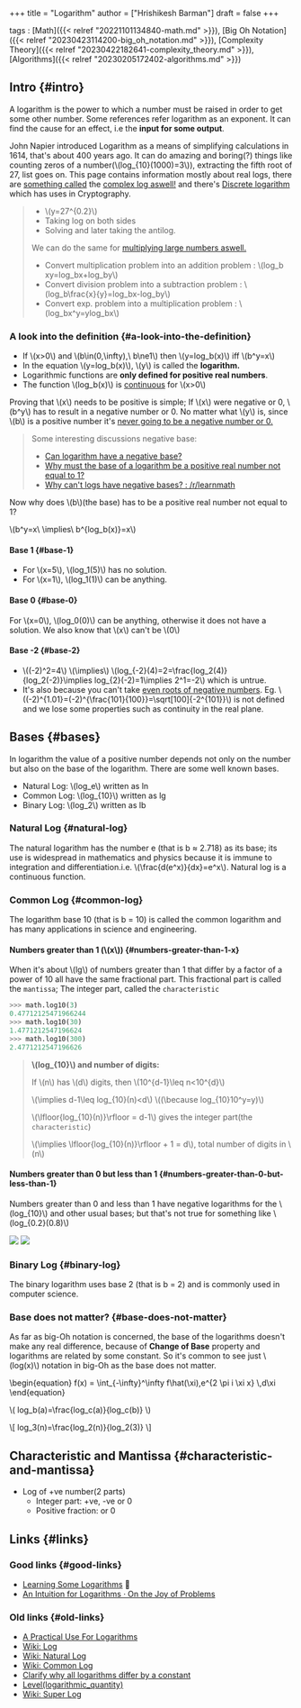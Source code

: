 +++
title = "Logarithm"
author = ["Hrishikesh Barman"]
draft = false
+++

tags
: [Math]({{< relref "20221101134840-math.md" >}}), [Big Oh Notation]({{< relref "20230423114200-big_oh_notation.md" >}}), [Complexity Theory]({{< relref "20230422182641-complexity_theory.md" >}}), [Algorithms]({{< relref "20230205172402-algorithms.md" >}})


## Intro {#intro}

A logarithm is the power to which a number must be raised in order to get some other number. Some references refer logarithm as an exponent. It can find the cause for an effect, i.e the **input for some output**.

John Napier introduced Logarithm as a means of simplifying calculations in 1614, that's about 400 years ago. It can do amazing and boring(?) things like counting zeros of a number(\\(log\_{10}(1000)=3\\)), extracting the fifth root of 27, list goes on. This page contains information mostly about real logs, there are [something called](https://en.wikipedia.org/wiki/Multivalued_function) the [complex log aswell!](https://en.wikipedia.org/wiki/Complex_logarithm) and there's [Discrete logarithm](https://en.wikipedia.org/wiki/Discrete_logarithm) which has uses in Cryptography.

> -   \\(y=27^{0.2}\\)
> -   Taking log on both sides
> -   Solving and later taking the antilog.
>
> We can do the same for [multiplying large numbers aswell.](https://qedinsight.wordpress.com/2011/04/22/a-practical-use-for-logarithms-part-2-how-we-multiplied-large-numbers-40-years-ago-and-how-integral-transforms-use-the-same-basic-idea/)
>
> -   Convert multiplication problem into an addition problem : \\(log\_b xy=log\_bx+log\_by\\)
> -   Convert division problem into a subtraction problem : \\(log\_b\frac{x}{y}=log\_bx-log\_by\\)
> -   Convert exp. problem into a multiplication problem : \\(log\_bx^y=ylog\_bx\\)


### A look into the definition {#a-look-into-the-definition}

-   If \\(x>0\\) and \\(b\in(0,\infty),\ b\ne1\\) then \\(y=log\_b(x)\\) iff \\(b^y=x\\)
-   In the equation \\(y=log\_b(x)\\), \\(y\\) is called the **logarithm.**
-   Logarithmic functions are **only defined for positive real numbers**.
-   The function \\(log\_b(x)\\) is [continuous](https://math.stackexchange.com/questions/1133697/how-do-i-prove-using-the-definition-that-the-logarithmic-function-is-continuous) for \\(x>0\\)

Proving that \\(x\\) needs to be positive is simple; If \\(x\\) were negative or 0, \\(b^y\\) has to result in a negative number or 0. No matter what \\(y\\) is, since \\(b\\) is a positive number it's [never going to be a negative number or 0.](https://www.youtube.com/watch?v=MuX7T4PM1Mc)

> Some interesting discussions negative base:
>
> -   [Can logarithm have a negative base?](https://socratic.org/questions/can-a-logarithm-have-a-negative-base)
> -   [Why must the base of a logarithm be a positive real number not equal to 1?](https://math.stackexchange.com/questions/690024/why-must-the-base-of-a-logarithm-be-a-positive-real-number-not-equal-to-1)
> -   [Why can't logs have negative bases? : /r/learnmath](https://www.reddit.com/r/learnmath/comments/l948f/why_cant_logs_have_negative_bases/)

Now why does \\(b\\)(the base) has to be a positive real number not equal to 1?

\\(b^y=x\ \implies\ b^{log\_b(x)}=x\\)


#### Base 1 {#base-1}

-   For \\(x=5\\), \\(log\_1(5)\\) has no solution.
-   For \\(x=1\\), \\(log\_1(1)\\) can be anything.


#### Base 0 {#base-0}

For \\(x=0\\), \\(log\_0(0)\\) can be anything, otherwise it does not have a solution. We also know that \\(x\\) can't be \\(0\\)


#### Base -2 {#base-2}

-   \\((-2)^2=4\\) \\(\implies\\) \\(log\_{-2}(4)=2=\frac{log\_2(4)}{log\_2(-2)}\implies log\_{2}(-2)=1\implies 2^1=-2\\) which is untrue.
-   It's also because you can't take [even roots of negative numbers](https://en.wikipedia.org/wiki/Nth_root). Eg. \\((-2)^{1.01}=(-2)^{\frac{101}{100}}=\sqrt[100]{-2^{101}}\\) is not defined and we lose some properties such as continuity in the real plane.


## Bases {#bases}

In logarithm the value of a positive number depends not only on the number but also on the base of the logarithm. There are some well known bases.

-   Natural Log: \\(log\_e\\) written as ln
-   Common Log: \\(log\_{10}\\) written as lg
-   Binary Log: \\(log\_2\\) written as lb


### Natural Log {#natural-log}

The natural logarithm has the number e (that is b ≈ 2.718) as its base; its use is widespread in mathematics and physics because it is immune to integration and differentiation.i.e. \\(\frac{d(e^x)}{dx}=e^x\\). Natural log is a continuous function.


### Common Log {#common-log}

The logarithm base 10 (that is b = 10) is called the common logarithm and has many applications in science and engineering.


#### Numbers greater than 1 (\\(x\\)) {#numbers-greater-than-1-x}

When it's about \\(lg\\) of numbers greater than 1 that differ by a factor of a power of 10 all have the same fractional part. This fractional part is called the `mantissa`; The integer part, called the `characteristic`

```python
>>> math.log10(3)
0.47712125471966244
>>> math.log10(30)
1.4771212547196624
>>> math.log10(300)
2.4771212547196626
```

> **\\(log\_{10}\\) and number of digits:**
>
> If \\(n\\) has \\(d\\) digits, then \\(10^{d-1}\leq n<10^{d}\\)
>
> \\(\implies d-1\leq log\_{10}(n)<d\\) \\((\because log\_{10}10^y=y)\\)
>
> \\(\lfloor{log\_{10}(n)}\rfloor = d-1\\) gives the integer part(the `characteristic`)
>
> \\(\implies \lfloor{log\_{10}(n)}\rfloor + 1 = d\\), total number of digits in \\(n\\)


#### Numbers greater than 0 but less than 1 {#numbers-greater-than-0-but-less-than-1}

Numbers greater than 0 and less than 1 have negative logarithms for the \\(log\_{10}\\) and other usual bases; but that's not true for something like \\(log\_{0.2}(0.8)\\)

![](/ox-hugo/difflogplots.png)
![](/ox-hugo/log0.5.png)


### Binary Log {#binary-log}

The binary logarithm uses base 2 (that is b = 2) and is commonly used in computer science.


### Base does not matter? {#base-does-not-matter}

As far as big-Oh notation is concerned, the base of the logarithms doesn't make any real difference, because of **Change of Base** property and logarithms are related by some constant. So it's common to see just \\(log(x)\\) notation in big-Oh as the base does not matter.

\begin{equation}
f(x) = \int\_{-\infty}^\infty
    f\hat(\xi),e^{2 \pi i \xi x}
    \\,d\xi
\end{equation}

\\(
log\_b(a)=\frac{log\_c(a)}{log\_c(b)}
\\)

\\[
log\_3(n)=\frac{log\_2(n)}{log\_2(3)}
\\]


## Characteristic and Mantissa {#characteristic-and-mantissa}

-   Log of +ve number(2 parts)
    -   Integer part: +ve, -ve or 0
    -   Positive fraction: or 0


## Links {#links}


### Good links {#good-links}

-   [Learning Some Logarithms](https://two-wrongs.com/learning-some-logarithms.html) 🌟
-   [An Intuition for Logarithms · On the Joy of Problems](https://thasso.xyz/2023/09/02/an-intuition-for-logarithms/)


### Old links {#old-links}

-   [A Practical Use For Logarithms](https://qedinsight.wordpress.com/2011/04/17/a-practical-use-for-logarithms/)
-   [Wiki: Log](https://en.wikipedia.org/wiki/Logarithm)
-   [Wiki: Natural Log](https://en.wikipedia.org/wiki/Natural_logarithm)
-   [Wiki: Common Log](https://en.wikipedia.org/wiki/Common_logarithm#Mantissa_and_characteristic)
-   [Clarify why all logarithms differ by a constant](https://math.stackexchange.com/questions/14133/clarify-why-all-logarithms-differ-by-a-constant)
-   [Level(logarithmic_quantity)](https://en.wikipedia.org/wiki/Level_(logarithmic_quantity))
-   [Wiki: Super Log](https://en.wikipedia.org/wiki/Super-logarithm)
